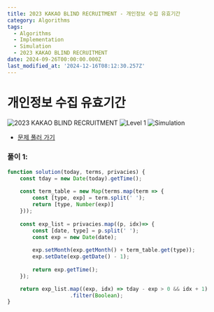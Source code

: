 ```yaml
---
title: 2023 KAKAO BLIND RECRUITMENT - 개인정보 수집 유효기간
category: Algorithms
tags:
  - Algorithms
  - Implementation
  - Simulation
  - 2023 KAKAO BLIND RECRUITMENT
date: 2024-09-26T00:00:00.000Z
last_modified_at: '2024-12-16T08:12:30.257Z'
---
```


# 개인정보 수집 유효기간

<img src="https://img.shields.io/badge/-2023 KAKAO BLIND RECRUITMENT-gold" alt="2023 KAKAO BLIND RECRUITMENT"/> <img src="https://img.shields.io/badge/-Level 1-blue" alt="Level 1"/> <img src="https://img.shields.io/badge/-Simulation-darkcyandarkcyan" alt="Simulation"/> 

- [문제 풀러 가기](https://school.programmers.co.kr/learn/courses/30/lessons/150370)

### 풀이 1: 

```js
function solution(today, terms, privacies) {
    const tday = new Date(today).getTime();    
    
    const term_table = new Map(terms.map(term => {
        const [type, exp] = term.split(' ');
        return [type, Number(exp)]
    }));
    
    const exp_list = privacies.map((p, idx)=> {
        const [date, type] = p.split(' ');
        const exp = new Date(date);
        
        exp.setMonth(exp.getMonth() + term_table.get(type));
        exp.setDate(exp.getDate() - 1);
 
        return exp.getTime();
    });

    return exp_list.map((exp, idx) => tday - exp > 0 && idx + 1)
                    .filter(Boolean);
}
```
